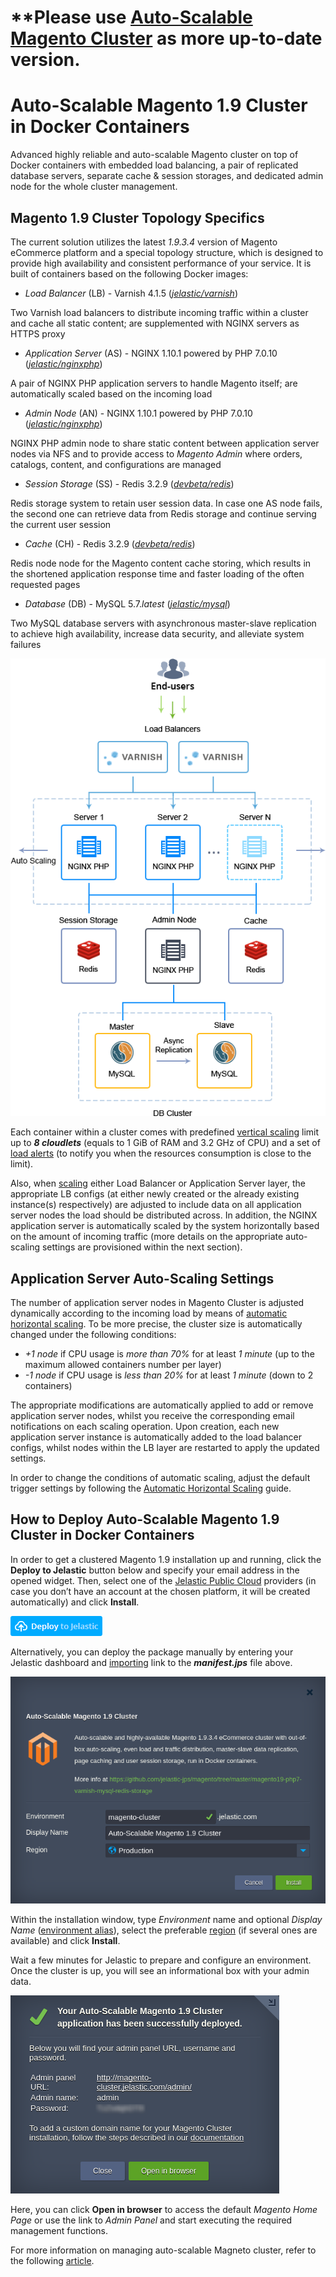 # **Please use [**Auto-Scalable Magento Cluster**](https://github.com/jelastic-jps/magento-cluster) as more up-to-date version.

# Auto-Scalable Magento 1.9 Cluster in Docker Containers

Advanced highly reliable and auto-scalable Magento cluster on top of Docker containers with embedded load balancing, a pair of replicated database servers, separate cache & session storages, and dedicated admin node for the whole cluster management.


## Magento 1.9 Cluster Topology Specifics

The current solution utilizes the latest _1.9.3.4_ version of Magento eCommerce platform and a special topology structure, which is designed to provide high availability and consistent performance of your service. It is built of containers based on the following Docker images:

* _Load Balancer_ (LB) - Varnish 4.1.5 (_[jelastic/varnish](https://hub.docker.com/r/jelastic/varnish/)_)

Two Varnish load balancers to distribute incoming traffic within a cluster and cache all static content; are supplemented with NGINX servers as HTTPS proxy


* _Application Server_ (AS) -  NGINX 1.10.1 powered by PHP 7.0.10 (_[jelastic/nginxphp](https://hub.docker.com/r/jelastic/nginxphp/)_)

A pair of NGINX PHP application servers to handle Magento itself; are automatically scaled based on the incoming load


* _Admin Node_ (AN) - NGINX 1.10.1 powered by PHP 7.0.10 (_[jelastic/nginxphp](https://hub.docker.com/r/jelastic/nginxphp/)_)

NGINX PHP admin node to share static content between application server nodes via NFS and to provide access to _Magento Admin_ where orders, catalogs, content, and configurations are managed

* _Session Storage_ (SS) - Redis 3.2.9 (_[devbeta/redis](https://hub.docker.com/r/devbeta/redis/tags/)_)

Redis storage system to retain user session data. In case one AS node fails, the second one can retrieve data from Redis storage and continue serving the current user session  

* _Cache_ (CH) - Redis 3.2.9 (_[devbeta/redis](https://hub.docker.com/r/devbeta/redis/tags/)_)

Redis node node for the Magento content cache storing, which results in the shortened application response time and faster loading of the often requested pages 

* _Database_ (DB) - MySQL 5.7._latest_ (_[jelastic/mysql](https://hub.docker.com/r/jelastic/mysql/)_)

Two MySQL database servers with asynchronous master-slave replication to  achieve high availability, increase data security, and alleviate system failures

![magento-topology](images/magento-topology.png)

Each container within a cluster comes with predefined [vertical scaling](https://docs.jelastic.com/automatic-vertical-scaling) limit up to _**8 cloudlets**_ (equals to 1 GiB of RAM and 3.2 GHz of CPU) and a set of [load alerts](https://docs.jelastic.com/load-alerts) (to notify you when the resources consumption is close to the limit).

Also, when [scaling](https://docs.jelastic.com/multi-nodes) either Load Balancer or Application Server layer, the appropriate LB configs (at either newly created or the already existing instance(s) respectively) are adjusted to include data on all application server nodes the load should be distributed across. In addition, the NGINX application server is automatically scaled by the system horizontally based on the amount of incoming traffic (more details on the appropriate auto-scaling settings are provisioned within the next section).

## Application Server Auto-Scaling Settings

The number of application server nodes in Magento Cluster is adjusted dynamically according to the incoming load by means of [automatic horizontal scaling](https://docs.jelastic.com/automatic-horizontal-scaling). To be more precise, the cluster size is automatically changed under the following conditions:

* _+1 node_ if CPU usage is _more than 70%_ for at least _1 minute_ (up to the maximum allowed containers number per layer)
* _-1 node_ if CPU usage is _less than 20%_ for at least _1 minute_ (down to 2 containers)

The appropriate modifications are automatically applied to add or remove application server nodes, whilst you receive the corresponding email notifications on each scaling operation. Upon creation, each new application server instance is automatically added to the load balancer configs, whilst nodes within the LB layer are restarted to apply the updated settings.

In order to change the conditions of automatic scaling, adjust the default trigger settings by following the [Automatic Horizontal Scaling](https://docs.jelastic.com/automatic-horizontal-scaling) guide.


## How to Deploy Auto-Scalable Magento 1.9 Cluster in Docker Containers

In order to get a clustered Magento 1.9 installation up and running, click the **Deploy to Jelastic** button below and specify your email address in the opened widget. Then, select one of the [Jelastic Public Cloud](https://jelastic.cloud/) providers (in case you don’t have an account at the chosen platform, it will be created automatically) and click **Install**.

[![Deploy](images/deploy-to-jelastic.png)](https://jelastic.com/install-application/?manifest=https://raw.githubusercontent.com/jelastic-jps/magento/master/magento19-php7-varnish-mysql-redis-storage/manifest.jps)

Alternatively, you can deploy the package manually by entering your Jelastic dashboard and [importing](https://docs.jelastic.com/environment-import) link to the _**manifest.jps**_ file above.

![magento-installation](images/magento-installation.png)

Within the installation window, type _Environment_ name and optional _Display Name_ ([environment alias](https://docs.jelastic.com/environment-aliases)), select the preferable [region](https://docs.jelastic.com/environment-regions) (if several ones are available) and click **Install**.

Wait a few minutes for Jelastic to prepare and configure an environment. Once the cluster is up, you will see an informational box with your admin data.

![magento-successful-install](images/magento-successful-install.png)

Here, you can click **Open in browser** to access the default _Magento Home Page_ or use the link to _Admin Panel_ and start executing the required management functions.

For more information on managing auto-scalable Magneto cluster, refer to the following [article](https://blog.jelastic.com/2017/10/12/transferring-data-to-scalable-magento-cluster/).
